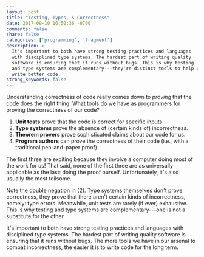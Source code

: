 ```yaml
---
layout: post
title: "Testing, Types, & Correctness"
date: 2017-09-10 16:50:36 -0700
comments: false
share: false
categories: ['programming', 'fragment']
description: >
  It's important to both have strong testing practices and languages
  with disciplined type systems. The hardest part of writing quality
  software is ensuring that it runs without bugs. This is why testing
  and type systems are complementary---they're distinct tools to help us
  write better code.
strong_keywords: false
---
```


Understanding correctness of code really comes down to *proving* that
the code does the right thing. What tools do we have as programmers for
proving the correctness of our code?

<!-- more -->

1. **Unit tests** prove that the code is correct for specific inputs.
1. **Type systems** prove the absence of (certain kinds of)
   incorrectness.
1. **Theorem provers** prove sophisticated claims about our code for
   us.
1. **Program authors** can prove the correctness of their code (i.e.,
   with a traditional pen-and-paper proof).

The first three are exciting because they involve a computer doing most
of the work for us! That said, none of the first three are as
universally applicable as the last: doing the proof ourself.
Unfortunately, it's also usually the most toilsome.

Note the double negation in (2). Type systems themselves don't prove
correctness, they prove that there aren't certain kinds of
incorrectness, namely: type errors. Meanwhile, unit tests are rarely (if
ever) exhaustive. This is why testing and type systems are
complementary---one is not a substitute for the other.

It's important to both have strong testing practices and languages with
disciplined type systems. The hardest part of writing quality software
is ensuring that it runs without bugs. The more tools we have in our
arsenal to combat incorrectness, the easier it is to write code for the
long term.

<!-- vim:tw=72
-->
